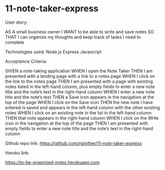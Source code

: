 # 11-note-taker-express

User story: 

AS A small business owner
I WANT to be able to write and save notes
SO THAT I can organize my thoughts and keep track of tasks I need to complete

Technologies used: 
Node.js
Express
Javascript


Acceptance Criteria:

GIVEN a note-taking application
WHEN I open the Note Taker
THEN I am presented with a landing page with a link to a notes page
WHEN I click on the link to the notes page
THEN I am presented with a page with existing notes listed in the left-hand column, plus empty fields to enter a new note title and the note’s text in the right-hand column
WHEN I enter a new note title and the note’s text
THEN a Save icon appears in the navigation at the top of the page
WHEN I click on the Save icon
THEN the new note I have entered is saved and appears in the left-hand column with the other existing notes
WHEN I click on an existing note in the list in the left-hand column
THEN that note appears in the right-hand column
WHEN I click on the Write icon in the navigation at the top of the page
THEN I am presented with empty fields to enter a new note title and the note’s text in the right-hand column



Github repo link:
https://github.com/rgiinther/11-note-taker-express

Heroku link: 

https://to-be-organized-notes.herokuapp.com



